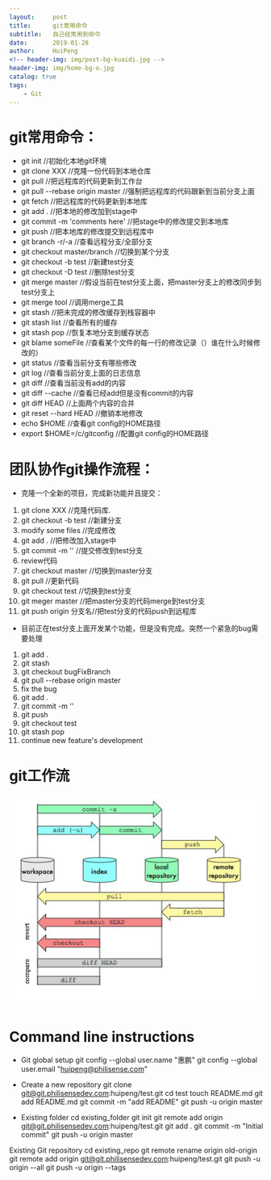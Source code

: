 ```yaml
---
layout:     post
title:      git常用命令
subtitle:   自己经常用到命令
date:       2019-01-28
author:     HuiPeng
<!-- header-img: img/post-bg-kuaidi.jpg -->
header-img: img/home-bg-o.jpg
catalog: true
tags:
    - Git
---
```


# 	git常用命令：
*	git init //初始化本地git环境
*	git clone XXX	//克隆一份代码到本地仓库
*	git pull //把远程库的代码更新到工作台
*	git pull --rebase origin master //强制把远程库的代码跟新到当前分支上面
*	git fetch //把远程库的代码更新到本地库
*	git add . //把本地的修改加到stage中
*	git commit -m 'comments here' //把stage中的修改提交到本地库
*	git push //把本地库的修改提交到远程库中
*	git branch -r/-a //查看远程分支/全部分支
*	git checkout master/branch //切换到某个分支
*	git checkout -b test //新建test分支
*	git checkout -D test //删除test分支
*	git merge master //假设当前在test分支上面，把master分支上的修改同步到test分支上
*	git merge tool //调用merge工具
*	git stash //把未完成的修改缓存到栈容器中
*	git stash list //查看所有的缓存
*	git stash pop //恢复本地分支到缓存状态
*	git blame someFile //查看某个文件的每一行的修改记录（）谁在什么时候修改的）
*	git status //查看当前分支有哪些修改
*	git log //查看当前分支上面的日志信息
*	git diff //查看当前没有add的内容
*	git diff --cache //查看已经add但是没有commit的内容
*	git diff HEAD //上面两个内容的合并
*	git reset --hard HEAD //撤销本地修改
*	echo $HOME //查看git config的HOME路径
*	export $HOME=/c/gitconfig //配置git config的HOME路径

#	团队协作git操作流程：
*	克隆一个全新的项目，完成新功能并且提交：
1.	git clone XXX //克隆代码库.
2.	git checkout -b test //新建分支
3.	modify some files //完成修改
4.	git add . //把修改加入stage中
5.	git commit -m '' //提交修改到test分支
6.	review代码
7.	git checkout master //切换到master分支
8.	git pull //更新代码
9.	git checkout test //切换到test分支
10.	git meger master //把master分支的代码merge到test分支
11.	git push origin 分支名//把test分支的代码push到远程库
*	目前正在test分支上面开发某个功能，但是没有完成。突然一个紧急的bug需要处理
1.	git add .
2.	git stash
3.	git checkout bugFixBranch
4.	git pull --rebase origin master
5.	fix the bug
6.	git add .
7.	git commit -m ''
8.	git push
9.	git checkout test
10.	git stash pop
11.	continue new feature's development

#	git工作流
![图片缺失](/img/Git.png)



# Command line instructions

*	Git global setup
	git config --global user.name "惠鹏"
	git config --global user.email "huipeng@philisense.com"

*	Create a new repository
	git clone git@git.philisensedev.com:huipeng/test.git
	cd test
	touch README.md
	git add README.md
	git commit -m "add README"
	git push -u origin master

*	Existing folder
	cd existing_folder
	git init
	git remote add origin git@git.philisensedev.com:huipeng/test.git
	git add .
	git commit -m "Initial commit"
	git push -u origin master

Existing Git repository
	cd existing_repo
	git remote rename origin old-origin
	git remote add origin git@git.philisensedev.com:huipeng/test.git
	git push -u origin --all
	git push -u origin --tags